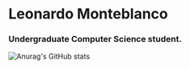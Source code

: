 # Leonardo Monteblanco 
### Undergraduate Computer Science student. 
![Anurag's GitHub stats](https://github-readme-stats.vercel.app/api?username=leonardomonteblanc&show_icons=true&theme=radical)
